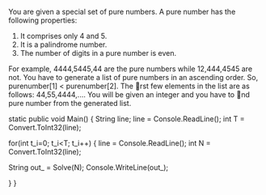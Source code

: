 
You are given a special set of pure numbers.
A pure number has the following properties:
1. It comprises only 4 and 5.
2. It is a palindrome number.
3. The number of digits in a pure number is even.

For example, 4444,5445,44 are the pure numbers while 12,444,4545 are not. You have to generate a list of
pure numbers in an ascending order. So, purenumber[1] < purenumber[2].
The 􀃒rst few elements in the list are as follows: 44,55,4444,....
You will be given an integer and you have to 􀃒nd pure number from the generated list.


static public void Main()
{
 String line;
line = Console.ReadLine();
 int T = Convert.ToInt32(line);

for(int t_i=0; t_i<T; t_i++)
 {
 line = Console.ReadLine();
 int N = Convert.ToInt32(line);

 String out_ = Solve(N);
 Console.WriteLine(out_);

 }
 }
